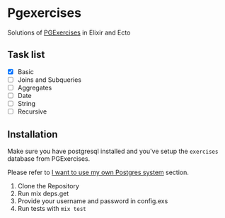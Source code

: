 # Pgexercises

Solutions of [PGExercises](https://pgexercises.com/) in Elixir and Ecto

## Task list

- [x] Basic
- [ ] Joins and Subqueries
- [ ] Aggregates
- [ ] Date
- [ ] String
- [ ] Recursive

## Installation

Make sure you have postgresql installed and you've setup the `exercises` database from PGExercises.

Please refer to [I want to use my own Postgres system](https://pgexercises.com/gettingstarted.html) section.

1. Clone the Repository
2. Run mix deps.get
3. Provide your username and password in config.exs
4. Run tests with `mix test`
